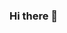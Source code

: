 ### Hi there 👋

<!--
**FRAHDZ27/FRAHDZ27** is a ✨ _special_ ✨ repository because its `README.md` (this file) appears on your GitHub profile.

Here are some ideas to get you started:

- 🔭 I’m currently working on  un taller mecanico  por medios tiempos 
- 🌱 I’m currently learning ... a programar por este medio  de html 5 y otra plataformas  y la carrear de redes
- 👯 I’m looking to collaborate on  alguna empresa oinstitucion donde pueda ejercer mi carrera
- 💬 Ask me about  lo que quieras saber mis conocimientos son pocos  pero en lo que pueda apoyarte seria con mucho gusto.
- 📫 How to reach me: ... por mis redes sociales, FACEBOOK,INSTAGRAM Y WHATSAPP.  
-->

